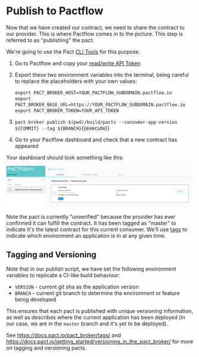 # Publish to Pactflow

Now that we have created our contract, we need to share the contract to our provider. This is where Pactflow comes in to the picture. This step is referred to as "publishing" the pact.

We're going to use the Pact [CLI Tools](https://docs.pact.io/implementation_guides/cli) for this purpose.

1. Go to Pactflow and copy your [read/write API Token](https://docs.pactflow.io/#configuring-your-api-token)
1. Export these two environment variables into the terminal, being careful to replace the placeholders with your own values:

    ```
    export PACT_BROKER_HOST=YOUR_PACTFLOW_SUBDOMAIN.pactflow.io
    export PACT_BROKER_BASE_URL=https://YOUR_PACTFLOW_SUBDOMAIN.pactflow.io
    export PACT_BROKER_TOKEN=YOUR_API_TOKEN
    ```

1. `pact-broker publish $(pwd)/build/pacts --consumer-app-version ${COMMIT} --tag ${BRANCH}`{{execute}}
1. Go to your Pactflow dashboard and check that a new contract has appeared

Your dashboard should look something like this:

![pactflow-dashboard-unverified](./assets/pactflow-dashboard-unverified.png)

Note the pact is currently "unverified" because the provider has ever confirmed it can fulfill the contract. It has been tagged as "master" to indicate it's the latest contract for this current consumer. We'll use [tags](https://docs.pact.io/pact_broker/tags/) to indicate which environment an application is in at any given time.

## Tagging and Versioning

Note that in our publish script, we have set the following environment variables to replicate a CI-like build behaviour:

* `VERSION` - current git sha as the application version
* `BRANCH` - current git branch to determine the environment or feature being developed

This ensures that each pact is published with unique versioning information, as well as describes where the current application has been deployed (in our case, we are in the `master` branch and it's yet to be deployed).

See https://docs.pact.io/pact_broker/tags/ and https://docs.pact.io/getting_started/versioning_in_the_pact_broker/ for more on tagging and versioning pacts.